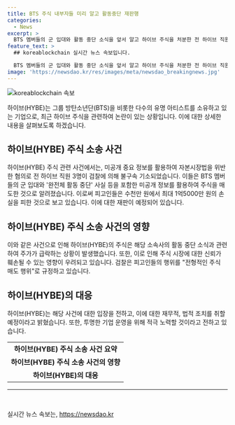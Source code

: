 ```yaml
---
title: BTS 주식 내부자들 미리 알고 활동중단 재판행
categories:
  - News
excerpt: >
  BTS 멤버들의 군 입대와 활동 중단 소식을 앞서 알고 하이브 주식을 처분한 전 하이브 직원 3명이 불구속 기소되었습니다. 이들은 BTS 멤버들의 군 입대와 완전체 활동 중단 사실이 포함된 영상이 곧 공개될 것을 알게 되자, 하이브 주식을 공개 직전에 처분해 최대 1억5000만여 원의 손실을 회피했습니다. 검찰은 이를 전형적인 주식 매도 행위로 보고 있습니다. [박동환 기자]
feature_text: >
  ## koreablockchain 실시간 뉴스 속보입니다.

  BTS 멤버들의 군 입대와 활동 중단 소식을 앞서 알고 하이브 주식을 처분한 전 하이브 직원 3명이 불구속 기소되었습니다. 이들은 BTS 멤버들의 군 입대와 완전체 활동 중단 사실이 포함된 영상이 곧 공개될 것을 알게 되자, 하이브 주식을 공개 직전에 처분해 최대 1억5000만여 원의 손실을 회피했습니다. 검찰은 이를 전형적인 주식 매도 행위로 보고 있습니다. [박동환 기자]
image: 'https://newsdao.kr/res/images/meta/newsdao_breakingnews.jpg'
---
```


<p><img src="https://newsdao.kr/res/images/meta/newsdao_breakingnews.jpg" alt="koreablockchain 속보" /></p>

<p data-ke-size="size16">하이브(HYBE)는 그룹 방탄소년단(BTS)을 비롯한 다수의 유명 아티스트를 소유하고 있는 기업으로, 최근 하이브 주식을 관련하여 논란이 있는 상황입니다. 이에 대한 상세한 내용을 살펴보도록 하겠습니다.</p>

<h2 data-ke-size="size26">하이브(HYBE) 주식 소송 사건</h2>

<p data-ke-size="size16">하이브(HYBE) 주식 관련 사건에서는, 미공개 중요 정보를 활용하여 자본시장법을 위반한 혐의로 전 하이브 직원 3명이 검찰에 의해 불구속 기소되었습니다. 이들은 BTS 멤버들의 군 입대와 '완전체 활동 중단' 사실 등을 포함한 미공개 정보를 활용하여 주식을 매도한 것으로 알려졌습니다. 이로써 피고인들은 수천만 원에서 최대 1억5000만 원의 손실을 피한 것으로 보고 있습니다. 이에 대한 재판이 예정되어 있습니다.</p>

<h2 data-ke-size="size26">하이브(HYBE) 주식 소송 사건의 영향</h2>

<p data-ke-size="size16">이와 같은 사건으로 인해 하이브(HYBE)의 주식은 해당 소속사의 활동 중단 소식과 관련하여 주가가 급락하는 상황이 발생했습니다. 또한, 이로 인해 주식 시장에 대한 신뢰가 훼손될 수 있는 영향이 우려되고 있습니다. 검찰은 피고인들의 행위를 "전형적인 주식 매도 행위"로 규정하고 있습니다.</p>

<h2 data-ke-size="size26">하이브(HYBE)의 대응</h2>

<p data-ke-size="size16">하이브(HYBE)는 해당 사건에 대한 입장을 전하고, 이에 대한 재무적, 법적 조치를 취할 예정이라고 밝혔습니다. 또한, 투명한 기업 운영을 위해 적극 노력할 것이라고 전하고 있습니다.</p>

<table>
    <tr>
        <td style="text-align: center; height: 17px;"><b>하이브(HYBE) 주식 소송 사건 요약</b></td>
    </tr>
    <tr>
        <td style="text-align: center; height: 17px;"><b>하이브(HYBE) 주식 소송 사건의 영향</b></td>
    </tr>
    <tr>
        <td style="text-align: center; height: 17px;"><b>하이브(HYBE)의 대응</b></td>
    </tr>
</table>

<hr>

<p data-ke-size="size16">&nbsp;</p>
실시간 뉴스 속보는, <a href="https://newsdao.kr" rel="dofollow">https://newsdao.kr</a>



